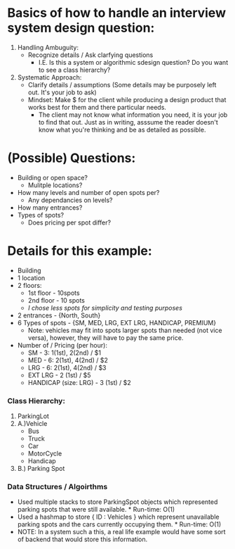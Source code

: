 # Basics of how to handle an interview system design question:

1. Handling Ambuguity:
    * Recognize details / Ask clarfying questions
        * I.E. Is this a system or algorithmic sdesign question? Do you want to see a class hierarchy?
2. Systematic Approach:
    * Clarify details / assumptions (Some details may be purposely left out. It's your job to ask)
    * Mindset: Make $ for the client while producing a design product that works best for them and there particular needs. 
        * The client may not know what information you need, it is your job to find that out. Just as in writing, asssume the reader doesn't know what you're thinking and be as detailed as possible.
    
# (Possible) Questions:
* Building or open space?
    * Mulitple locations?
* How many levels and number of open spots per?
    * Any dependancies on levels?
* How many entrances?
* Types of spots?
    * Does pricing per spot differ?

# Details for this example:
* Building
* 1 location
* 2 floors: 
    * 1st floor - 10spots
    * 2nd floor - 10 spots
    * *I chose less spots for simplicity and testing purposes*
* 2 entrances - {North, South}
* 6 Types of spots - {SM, MED, LRG, EXT LRG, HANDICAP, PREMIUM}
    * Note: vehicles may fit into spots larger spots than needed (not vice versa), however, they will have to pay the same price.
* Number of / Pricing (per hour): 
    * SM - 3: 1(1st), 2(2nd) / $1
    * MED - 6: 2(1st), 4(2nd) / $2
    * LRG - 6: 2(1st), 4(2nd) / $3
    * EXT LRG - 2 (1st) / $5
    * HANDICAP (size: LRG) - 3 (1st) / $2
    
    
 ### Class Hierarchy:
 1. ParkingLot
 2. A.)Vehicle
      * Bus
      * Truck
      * Car
      * MotorCycle
      * Handicap
2. B.) Parking Spot

### Data Structures / Algoirthms
* Used multiple stacks to store ParkingSpot objects which represented parking spots that were still available. 
      * Run-time: O(1)
* Used a hashmap to store { ID : Vehicles } which represent unavailable parking spots and the cars currently occupying them.
      * Run-time: O(1)
* NOTE: In a system such a this, a real life example would have some sort of backend that would store this information.
